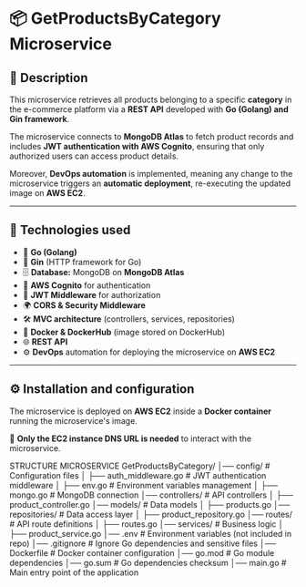 # 📦 GetProductsByCategory Microservice

## 📖 Description
This microservice retrieves all products belonging to a specific **category** in the e-commerce platform via a **REST API** developed with **Go (Golang) and Gin framework**.

The microservice connects to **MongoDB Atlas** to fetch product records and includes **JWT authentication with AWS Cognito**, ensuring that only authorized users can access product details.

Moreover, **DevOps automation** is implemented, meaning any change to the microservice triggers an **automatic deployment**, re-executing the updated image on **AWS EC2**.

---

## 🚀 Technologies used
- 🦫 **Go (Golang)**
- 📡 **Gin** (HTTP framework for Go)
- 🗄️ **Database:** MongoDB on **MongoDB Atlas**
- 🔑 **AWS Cognito** for authentication
- 🔧 **JWT Middleware** for authorization
- 🌍 **CORS & Security Middleware**
- 🛠 **MVC architecture** (controllers, services, repositories)
- 🐳 **Docker & DockerHub** (image stored on DockerHub)
- 🌐 **REST API**
- ⚙️ **DevOps** automation for deploying the microservice on **AWS EC2**

---

## ⚙️ Installation and configuration

The microservice is deployed on **AWS EC2** inside a **Docker container** running the microservice's image.

🚀 **Only the EC2 instance DNS URL is needed** to interact with the microservice.

STRUCTURE MICROSERVICE 
GetProductsByCategory/
│── config/                     # Configuration files
│   ├── auth_middleware.go       # JWT authentication middleware
│   ├── env.go                   # Environment variables management
│   ├── mongo.go                 # MongoDB connection
│── controllers/                 # API controllers
│   ├── product_controller.go
│── models/                      # Data models
│   ├── products.go
│── repositories/                # Data access layer
│   ├── product_repository.go
│── routes/                      # API route definitions
│   ├── routes.go
│── services/                    # Business logic
│   ├── product_service.go
│── .env                         # Environment variables (not included in repo)
│── .gitignore                    # Ignore Go dependencies and sensitive files
│── Dockerfile                    # Docker container configuration
│── go.mod                         # Go module dependencies
│── go.sum                         # Go dependencies checksum
│── main.go                        # Main entry point of the application
